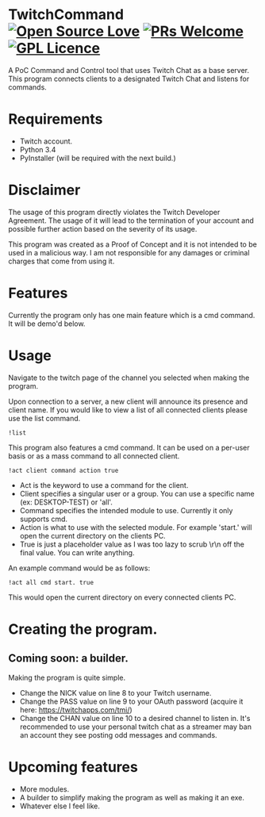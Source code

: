 # TwitchCommand [![Open Source Love](https://badges.frapsoft.com/os/v2/open-source.svg?v=103)](https://github.com/ellerbrock/open-source-badges/) [![PRs Welcome](https://img.shields.io/badge/PRs-welcome-brightgreen.svg?style=flat-square)](http://makeapullrequest.com) [![GPL Licence](https://badges.frapsoft.com/os/gpl/gpl.svg?v=103)](https://opensource.org/licenses/GPL-3.0/)
A PoC Command and Control tool that uses Twitch Chat as a base server. This program connects clients to a designated Twitch Chat and listens for commands.

# Requirements
- Twitch account.
- Python 3.4
- PyInstaller (will be required with the next build.)

# Disclaimer
The usage of this program directly violates the Twitch Developer Agreement. The usage of it will lead to the termination of your account and possible further action based on the severity of its usage.

This program was created as a Proof of Concept and it is not intended to be used in a malicious way. I am not responsible for any damages or criminal charges that come from using it.

# Features
Currently the program only has one main feature which is a cmd command. It will be demo'd below.

# Usage
Navigate to the twitch page of the channel you selected when making the program.

Upon connection to a server, a new client will announce its presence and client name. If you would like to view a list of all connected clients please use the list command. 
```
!list
```
This program also features a cmd command. It can be used on a per-user basis or as a mass command to all connected client.
```
!act client command action true
```
- Act is the keyword to use a command for the client.
- Client specifies a singular user or a group. You can use a specific name (ex: DESKTOP-TEST) or 'all'.
- Command specifies the intended module to use. Currently it only supports cmd.
- Action is what to use with the selected module. For example 'start.' will open the current directory on the clients PC.
- True is just a placeholder value as I was too lazy to scrub \r\n off the final value. You can write anything.

An example command would be as follows:
```
!act all cmd start. true
```
This would open the current directory on every connected clients PC.

# Creating the program.
## Coming soon: a builder.
Making the program is quite simple. 
- Change the NICK value on line 8 to your Twitch username.
- Change the PASS value on line 9 to your OAuth password (acquire it here: https://twitchapps.com/tmi/)
- Change the CHAN value on line 10 to a desired channel to listen in. It's recommended to use your personal twitch chat as a streamer may ban an account they see posting odd messages and commands.

# Upcoming features
- More modules.
- A builder to simplify making the program as well as making it an exe.
- Whatever else I feel like.
